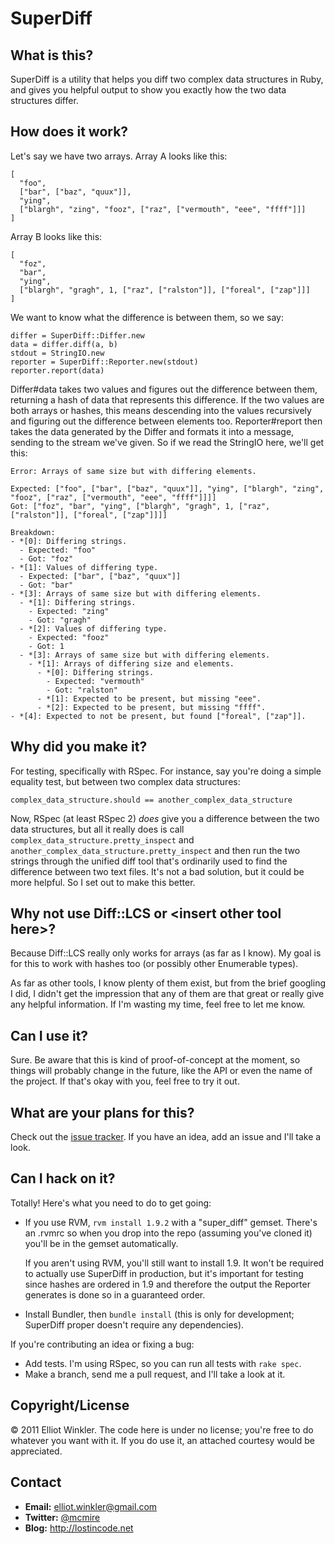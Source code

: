 # SuperDiff

## What is this?

SuperDiff is a utility that helps you diff two complex data structures in Ruby, and gives you helpful output to show you exactly how the two data structures differ.

## How does it work?

Let's say we have two arrays. Array A looks like this:

    [
      "foo",
      ["bar", ["baz", "quux"]],
      "ying",
      ["blargh", "zing", "fooz", ["raz", ["vermouth", "eee", "ffff"]]]
    ]

Array B looks like this:

    [
      "foz",
      "bar",
      "ying",
      ["blargh", "gragh", 1, ["raz", ["ralston"]], ["foreal", ["zap"]]]
    ]

We want to know what the difference is between them, so we say:

    differ = SuperDiff::Differ.new
    data = differ.diff(a, b)
    stdout = StringIO.new
    reporter = SuperDiff::Reporter.new(stdout)
    reporter.report(data)

Differ#data takes two values and figures out the difference between them, returning a hash of data that represents this difference. If the two values are both arrays or hashes, this means descending into the values recursively and figuring out the difference between elements too. Reporter#report then takes the data generated by the Differ and formats it into a message, sending to the stream we've given. So if we read the StringIO here, we'll get this:

    Error: Arrays of same size but with differing elements.

    Expected: ["foo", ["bar", ["baz", "quux"]], "ying", ["blargh", "zing", "fooz", ["raz", ["vermouth", "eee", "ffff"]]]]
    Got: ["foz", "bar", "ying", ["blargh", "gragh", 1, ["raz", ["ralston"]], ["foreal", ["zap"]]]]

    Breakdown:
    - *[0]: Differing strings.
      - Expected: "foo"
      - Got: "foz"
    - *[1]: Values of differing type.
      - Expected: ["bar", ["baz", "quux"]]
      - Got: "bar"
    - *[3]: Arrays of same size but with differing elements.
      - *[1]: Differing strings.
        - Expected: "zing"
        - Got: "gragh"
      - *[2]: Values of differing type.
        - Expected: "fooz"
        - Got: 1
      - *[3]: Arrays of same size but with differing elements.
        - *[1]: Arrays of differing size and elements.
          - *[0]: Differing strings.
            - Expected: "vermouth"
            - Got: "ralston"
          - *[1]: Expected to be present, but missing "eee".
          - *[2]: Expected to be present, but missing "ffff".
    - *[4]: Expected to not be present, but found ["foreal", ["zap"]].

## Why did you make it?

For testing, specifically with RSpec. For instance, say you're doing a simple equality test, but between two complex data structures:

    complex_data_structure.should == another_complex_data_structure

Now, RSpec (at least RSpec 2) *does* give you a difference between the two data structures, but all it really does is call `complex_data_structure.pretty_inspect` and `another_complex_data_structure.pretty_inspect` and then run the two strings through the unified diff tool that's ordinarily used to find the difference between two text files. It's not a bad solution, but it could be more helpful. So I set out to make this better.

## Why not use Diff::LCS or \<insert other tool here\>?

Because Diff::LCS really only works for arrays (as far as I know). My goal is for this to work with hashes too (or possibly other Enumerable types).

As far as other tools, I know plenty of them exist, but from the brief googling I did, I didn't get the impression that any of them are that great or really give any helpful information. If I'm wasting my time, feel free to let me know.

## Can I use it?

Sure. Be aware that this is kind of proof-of-concept at the moment, so things will probably change in the future, like the API or even the name of the project. If that's okay with you, feel free to try it out.

## What are your plans for this?

Check out the [issue tracker](http://github.com/mcmire/super_diff/issues). If you have an idea, add an issue and I'll take a look.

## Can I hack on it?

Totally! Here's what you need to do to get going:

* If you use RVM, `rvm install 1.9.2` with a "super_diff" gemset. There's an .rvmrc so when you drop into the repo (assuming you've cloned it) you'll be in the gemset automatically.

  If you aren't using RVM, you'll still want to install 1.9. It won't be required to actually use SuperDiff in production, but it's important for testing since hashes are ordered in 1.9 and therefore the output the Reporter generates is done so in a guaranteed order.
* Install Bundler, then `bundle install` (this is only for development; SuperDiff proper doesn't require any dependencies).

If you're contributing an idea or fixing a bug:

* Add tests. I'm using RSpec, so you can run all tests with `rake spec`.
* Make a branch, send me a pull request, and I'll take a look at it.

## Copyright/License

&copy; 2011 Elliot Winkler. The code here is under no license; you're free to do whatever you want with it. If you do use it, an attached courtesy would be appreciated.

## Contact

* **Email:** <elliot.winkler@gmail.com>
* **Twitter:** [@mcmire](http://twitter.com/mcmire)
* **Blog:** <http://lostincode.net>